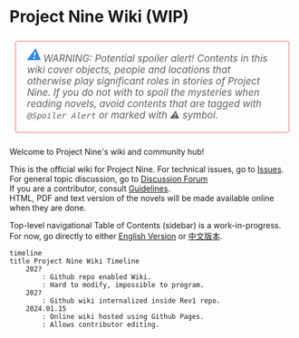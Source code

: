 <style>
    /* Blockquote style */
    blockquote{
        font-size:17px;
        font-style: italic;
        border: 1px solid #ed6555;
        border-radius:4px;
        padding: 20px;
        margin: 1.5em 10px;
    }
    blockquote:before {
        color: #2e87e7;
        content: "⚠️";
        font-size: 1.5em;
        line-height: 0.2em;
        margin-right: 0.1em;
        vertical-align: 0.1em;
    }
</style>

# Project Nine Wiki (WIP)

<!-- 
The Project Nine Wiki is dedicated to Project Nine in-world entities, and NOT *about* project nine or per *meta-project-nine* - aka. those things "about" project nine are considered management sort of notes.
If something exists in our world (aka. on earth, and in-world), consider don't record it here in Wiki (record as Legends of NFC catalog instead) unless it's really siginificant.  

Specifically, those are the things that DO NOT go in this wiki:  

1. Descriptions of canonical novels, because those are (usually) NOT in-world entities.

On the other hand, we could have a seperate folder `Meta` which denote things not-in-world, thus making this wiki complete, and comprehensible about Project Nine.

For quick ideas that are not developed, use Legends of NFC: useful for names, relationships, foods, etc.

In the future this wiki is subject based, instead of physically (or geographically) based. And we are diminishing the role of categorization in favour of self-contained contents.
The only potentially programmable feature is tags. Otherwise this wiki is not programmed.
We don't need any images or videos - just text notes are good enough. All images should generally go to ~~either DigiKam or~~ Digital Assets (including P9 specific reference images).
-->

<blockquote>WARNING: Potential spoiler alert! Contents in this wiki cover objects, people and locations that otherwise play significant roles in stories of Project Nine. If you do not with to spoil the mysteries when reading novels, avoid contents that are tagged with <code>@Spoiler Alert</code> or marked with ⚠️ symbol.</blockquote>

<span id="banner">Welcome to Project Nine's wiki and community hub!</span>

This is the official wiki for Project Nine. 
For technical issues, go to [Issues](https://github.com/Charles-Zhang-Project-Nine/ProjectNineWiki/issues).  
For general topic discussion, go to [Discussion Forum](https://github.com/Charles-Zhang-Project-Nine/ProjectNineWiki/discussions)  
If you are a contributor, consult [Guidelines](https://wiki.nine.totalimagine.com/assets/blog/posts/2024/01/15/Project-Nine-Wiki-Community-Guidelines.html).  
HTML, PDF and text version of the novels will be made available online when they are done.

Top-level navigational Table of Contents (sidebar) is a work-in-progress.
For now, go directly to either [English Version](./en) or [中文版本](./中文).

```mermaid
timeline
title Project Nine Wiki Timeline
    202?
        : Github repo enabled Wiki.
        : Hard to modify, impossible to program.
    202?
        : Github wiki internalized inside Rev1 repo.
    2024.01.15
        : Online wiki hosted using Github Pages.
        : Allows contributor editing.
```